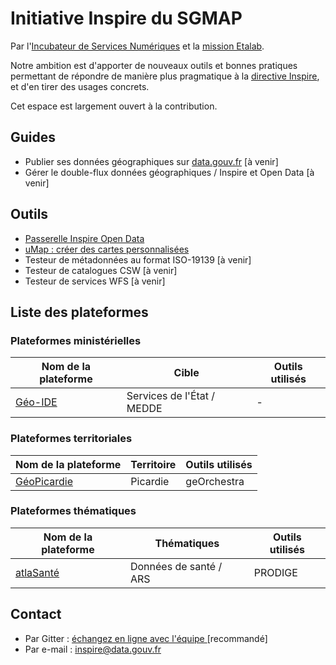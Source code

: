# Initiative Inspire du SGMAP

Par l'[Incubateur de Services Numériques](http://sgmap.fr) et la [mission Etalab](http://www.etalab.gouv.fr).

 Notre ambition est d'apporter de nouveaux outils et bonnes pratiques permettant de répondre de manière plus pragmatique à la [directive Inspire](http://inspire.ec.europa.eu/), et d'en tirer des usages concrets.

 Cet espace est largement ouvert à la contribution.

## Guides

* Publier ses données géographiques sur [data.gouv.fr](https://www.data.gouv.fr/) [à venir]
* Gérer le double-flux données géographiques / Inspire et Open Data [à venir]

## Outils

* [Passerelle Inspire Open Data](https://inspire.data.gouv.fr)
* [uMap : créer des cartes personnalisées](https://umap.openstreetmap.fr)
* Testeur de métadonnées au format ISO-19139 [à venir]
* Testeur de catalogues CSW [à venir]
* Testeur de services WFS [à venir]

## Liste des plateformes

### Plateformes ministérielles

| Nom de la plateforme | Cible | Outils utilisés |
| ------------- | ----------- | ----------- |
| [Géo-IDE](http://http://catalogue.geo-ide.developpement-durable.gouv.fr/) | Services de l'État / MEDDE | - |

### Plateformes territoriales

| Nom de la plateforme | Territoire | Outils utilisés |
| ------------- | ----------- | ----------- |
| [GéoPicardie](https://www.geopicardie.fr/portail/) | Picardie | geOrchestra |

### Plateformes thématiques

| Nom de la plateforme | Thématiques | Outils utilisés |
| ------------- | ----------- | ----------- |
| [atlaSanté](http://www.atlasante.fr/) | Données de santé / ARS | PRODIGE |

## Contact

* Par Gitter : [échangez en ligne avec l'équipe ](https://gitter.im/sgmap/inspire) [recommandé]
* Par e-mail : [inspire@data.gouv.fr](mailto:inspire@data.gouv.fr)
